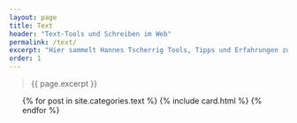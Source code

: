 ```yaml
---
layout: page
title: Text
header: "Text-Tools und Schreiben im Web"
permalink: /text/
excerpt: "Hier sammelt Hannes Tscherrig Tools, Tipps und Erfahrungen zum Texten im Internet."
order: 1
---
```


> {{ page.excerpt }}

<ul class="post-list"> 
	{% for post in site.categories.text %}
	   {% include card.html  %}
	{% endfor %}
</ul>